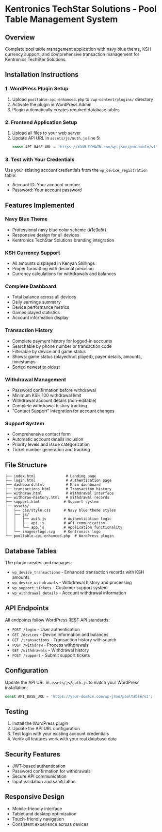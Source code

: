 # Kentronics TechStar Solutions - Pool Table Management System

## Overview
Complete pool table management application with navy blue theme, KSH currency support, and comprehensive transaction management for Kentronics TechStar Solutions.

## Installation Instructions

### 1. WordPress Plugin Setup
1. Upload `pooltable-api-enhanced.php` to `/wp-content/plugins/` directory
2. Activate the plugin in WordPress Admin
3. Plugin automatically creates required database tables

### 2. Frontend Application Setup
1. Upload all files to your web server
2. Update API URL in `assets/js/auth.js` line 5:
   ```javascript
   const API_BASE_URL = 'https://YOUR-DOMAIN.com/wp-json/pooltable/v1';
   ```

### 3. Test with Your Credentials
Use your existing account credentials from the `wp_device_registration` table:
- Account ID: Your account number
- Password: Your account password

## Features Implemented

### Navy Blue Theme
- Professional navy blue color scheme (#1e3a5f)
- Responsive design for all devices
- Kentronics TechStar Solutions branding integration

### KSH Currency Support
- All amounts displayed in Kenyan Shillings
- Proper formatting with decimal precision
- Currency calculations for withdrawals and balances

### Complete Dashboard
- Total balance across all devices
- Daily earnings summary
- Device performance metrics
- Games played statistics
- Account information display

### Transaction History
- Complete payment history for logged-in accounts
- Searchable by phone number or transaction code
- Filterable by device and game status
- Shows: game status (played/not played), payer details, amounts, timestamps
- Sorted newest to oldest

### Withdrawal Management
- Password confirmation before withdrawal
- Minimum KSH 100 withdrawal limit
- Withdrawal account details (non-editable)
- Complete withdrawal history tracking
- "Contact Support" integration for account changes

### Support System
- Comprehensive contact form
- Automatic account details inclusion
- Priority levels and issue categorization
- Ticket number generation and tracking

## File Structure
```
├── index.html              # Landing page
├── login.html              # Authentication page
├── dashboard.html          # Main dashboard
├── transactions.html       # Transaction history
├── withdraw.html           # Withdrawal interface
├── withdraw-history.html   # Withdrawal records
├── support.html           # Support system
├── assets/
│   ├── css/style.css      # Navy blue theme styles
│   ├── js/
│   │   ├── auth.js        # Authentication logic
│   │   ├── api.js         # API communication
│   │   └── app.js         # Application functionality
│   └── images/logo.svg    # Kentronics logo
└── pooltable-api-enhanced.php  # WordPress plugin
```

## Database Tables
The plugin creates and manages:
- `wp_device_transactions` - Enhanced transaction records with KSH amounts
- `wp_device_withdrawals` - Withdrawal history and processing
- `wp_support_tickets` - Customer support system
- `wp_withdrawal_details` - Account withdrawal information

## API Endpoints
All endpoints follow WordPress REST API standards:
- `POST /login` - User authentication
- `GET /devices` - Device information and balances
- `GET /transactions` - Transaction history with search
- `POST /withdraw` - Process withdrawals
- `GET /withdrawals` - Withdrawal history
- `POST /support` - Submit support tickets

## Configuration
Update the API URL in `assets/js/auth.js` to match your WordPress installation:
```javascript
const API_BASE_URL = 'https://your-domain.com/wp-json/pooltable/v1';
```

## Testing
1. Install the WordPress plugin
2. Update the API URL configuration
3. Test login with your existing account credentials
4. Verify all features work with your real database data

## Security Features
- JWT-based authentication
- Password confirmation for withdrawals
- Secure API communication
- Input validation and sanitization

## Responsive Design
- Mobile-friendly interface
- Tablet and desktop optimization
- Touch-friendly navigation
- Consistent experience across devices